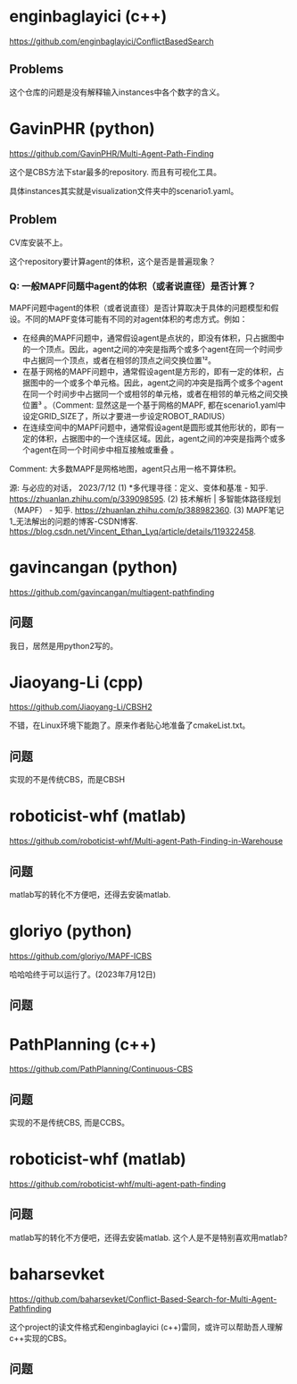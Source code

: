 # enginbaglayici (c++)

https://github.com/enginbaglayici/ConflictBasedSearch

## Problems

这个仓库的问题是没有解释输入instances中各个数字的含义。

# GavinPHR (python)

https://github.com/GavinPHR/Multi-Agent-Path-Finding

这个是CBS方法下star最多的repository. 而且有可视化工具。

具体instances其实就是visualization文件夹中的scenario1.yaml。

## Problem

CV库安装不上。

这个repository要计算agent的体积，这个是否是普遍现象？

### Q: 一般MAPF问题中agent的体积（或者说直径）是否计算？

MAPF问题中agent的体积（或者说直径）是否计算取决于具体的问题模型和假设。不同的MAPF变体可能有不同的对agent体积的考虑方式。例如：

- 在经典的MAPF问题中，通常假设agent是点状的，即没有体积，只占据图中的一个顶点。因此，agent之间的冲突是指两个或多个agent在同一个时间步中占据同一个顶点，或者在相邻的顶点之间交换位置¹²。
- 在基于网格的MAPF问题中，通常假设agent是方形的，即有一定的体积，占据图中的一个或多个单元格。因此，agent之间的冲突是指两个或多个agent在同一个时间步中占据同一个或相邻的单元格，或者在相邻的单元格之间交换位置³ 。（Comment: 显然这是一个基于网格的MAPF, 都在scenario1.yaml中设定GRID_SIZE了，所以才要进一步设定ROBOT_RADIUS）
- 在连续空间中的MAPF问题中，通常假设agent是圆形或其他形状的，即有一定的体积，占据图中的一个连续区域。因此，agent之间的冲突是指两个或多个agent在同一个时间步中相互接触或重叠 。

Comment: 大多数MAPF是网格地图，agent只占用一格不算体积。

源: 与必应的对话， 2023/7/12
(1) *多代理寻径：定义、变体和基准 - 知乎. https://zhuanlan.zhihu.com/p/339098595.
(2) 技术解析 | 多智能体路径规划（MAPF） - 知乎. https://zhuanlan.zhihu.com/p/388982360.
(3) MAPF笔记1_无法解出的问题的博客-CSDN博客. https://blog.csdn.net/Vincent_Ethan_Lyq/article/details/119322458.

# gavincangan (python)

https://github.com/gavincangan/multiagent-pathfinding

## 问题

我日，居然是用python2写的。

# Jiaoyang-Li (cpp)

https://github.com/Jiaoyang-Li/CBSH2

不错，在Linux环境下能跑了。原来作者贴心地准备了cmakeList.txt。

## 问题

实现的不是传统CBS，而是CBSH

# roboticist-whf (matlab)

https://github.com/roboticist-whf/Multi-agent-Path-Finding-in-Warehouse

## 问题

matlab写的转化不方便吧，还得去安装matlab. 

# gloriyo (python)

https://github.com/gloriyo/MAPF-ICBS

哈哈哈终于可以运行了。(2023年7月12日)

## 问题

# PathPlanning (c++)

https://github.com/PathPlanning/Continuous-CBS

## 问题

实现的不是传统CBS, 而是CCBS。

# roboticist-whf (matlab)

https://github.com/roboticist-whf/multi-agent-path-finding

## 问题

matlab写的转化不方便吧，还得去安装matlab. 这个人是不是特别喜欢用matlab? 

# baharsevket

https://github.com/baharsevket/Conflict-Based-Search-for-Multi-Agent-Pathfinding

这个project的读文件格式和enginbaglayici (c++)雷同，或许可以帮助吾人理解c++实现的CBS。

## 问题
